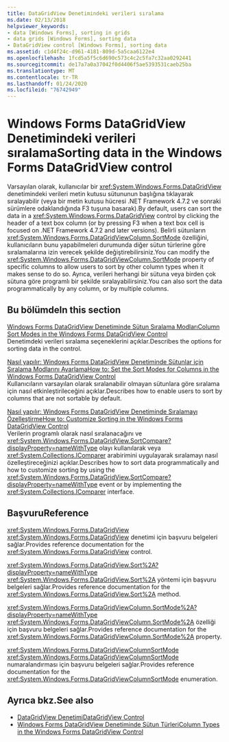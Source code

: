 ```yaml
---
title: DataGridView Denetimindeki verileri sıralama
ms.date: 02/13/2018
helpviewer_keywords:
- data [Windows Forms], sorting in grids
- data grids [Windows Forms], sorting data
- DataGridView control [Windows Forms], sorting data
ms.assetid: c1d4f24c-d961-4181-809d-5a5caa6122e4
ms.openlocfilehash: 1fcd5a5f5c6d690c573c4c2c5fa7c32aa0292441
ms.sourcegitcommit: de17a7a0a37042f0d4406f5ae5393531caeb25ba
ms.translationtype: MT
ms.contentlocale: tr-TR
ms.lasthandoff: 01/24/2020
ms.locfileid: "76742949"
---
```

# <a name="sorting-data-in-the-windows-forms-datagridview-control"></a><span data-ttu-id="451d9-102">Windows Forms DataGridView Denetimindeki verileri sıralama</span><span class="sxs-lookup"><span data-stu-id="451d9-102">Sorting data in the Windows Forms DataGridView control</span></span>

<span data-ttu-id="451d9-103">Varsayılan olarak, kullanıcılar bir <xref:System.Windows.Forms.DataGridView> denetimindeki verileri metin kutusu sütununun başlığına tıklayarak sıralayabilir (veya bir metin kutusu hücresi .NET Framework 4.7.2 ve sonraki sürümlere odaklandığında F3 tuşuna basarak).</span><span class="sxs-lookup"><span data-stu-id="451d9-103">By default, users can sort the data in a <xref:System.Windows.Forms.DataGridView> control by clicking the header of a text box column (or by pressing F3 when a text box cell is focused on .NET Framework 4.7.2 and later versions).</span></span> <span data-ttu-id="451d9-104">Belirli sütunların <xref:System.Windows.Forms.DataGridViewColumn.SortMode> özelliğini, kullanıcıların bunu yapabilmeleri durumunda diğer sütun türlerine göre sıralamalarına izin verecek şekilde değiştirebilirsiniz.</span><span class="sxs-lookup"><span data-stu-id="451d9-104">You can modify the <xref:System.Windows.Forms.DataGridViewColumn.SortMode> property of specific columns to allow users to sort by other column types when it makes sense to do so.</span></span> <span data-ttu-id="451d9-105">Ayrıca, verileri herhangi bir sütuna veya birden çok sütuna göre programlı bir şekilde sıralayabilirsiniz.</span><span class="sxs-lookup"><span data-stu-id="451d9-105">You can also sort the data programmatically by any column, or by multiple columns.</span></span>

## <a name="in-this-section"></a><span data-ttu-id="451d9-106">Bu bölümde</span><span class="sxs-lookup"><span data-stu-id="451d9-106">In this section</span></span>

[<span data-ttu-id="451d9-107">Windows Forms DataGridView Denetiminde Sütun Sıralama Modları</span><span class="sxs-lookup"><span data-stu-id="451d9-107">Column Sort Modes in the Windows Forms DataGridView Control</span></span>](column-sort-modes-in-the-windows-forms-datagridview-control.md)  
<span data-ttu-id="451d9-108">Denetimdeki verileri sıralama seçeneklerini açıklar.</span><span class="sxs-lookup"><span data-stu-id="451d9-108">Describes the options for sorting data in the control.</span></span>

[<span data-ttu-id="451d9-109">Nasıl yapılır: Windows Forms DataGridView Denetiminde Sütunlar için Sıralama Modlarını Ayarlama</span><span class="sxs-lookup"><span data-stu-id="451d9-109">How to: Set the Sort Modes for Columns in the Windows Forms DataGridView Control</span></span>](set-the-sort-modes-for-columns-wf-datagridview-control.md)  
<span data-ttu-id="451d9-110">Kullanıcıların varsayılan olarak sıralanabilir olmayan sütunlara göre sıralama için nasıl etkinleştirileceğini açıklar.</span><span class="sxs-lookup"><span data-stu-id="451d9-110">Describes how to enable users to sort by columns that are not sortable by default.</span></span>

[<span data-ttu-id="451d9-111">Nasıl yapılır: Windows Forms DataGridView Denetiminde Sıralamayı Özelleştirme</span><span class="sxs-lookup"><span data-stu-id="451d9-111">How to: Customize Sorting in the Windows Forms DataGridView Control</span></span>](how-to-customize-sorting-in-the-windows-forms-datagridview-control.md)  
<span data-ttu-id="451d9-112">Verilerin programlı olarak nasıl sıralanacağını ve <xref:System.Windows.Forms.DataGridView.SortCompare?displayProperty=nameWithType> olayı kullanılarak veya <xref:System.Collections.IComparer> arabirimini uygulayarak sıralamayı nasıl özelleştireceğinizi açıklar.</span><span class="sxs-lookup"><span data-stu-id="451d9-112">Describes how to sort data programmatically and how to customize sorting by using the <xref:System.Windows.Forms.DataGridView.SortCompare?displayProperty=nameWithType> event or by implementing the <xref:System.Collections.IComparer> interface.</span></span>

## <a name="reference"></a><span data-ttu-id="451d9-113">Başvuru</span><span class="sxs-lookup"><span data-stu-id="451d9-113">Reference</span></span>

<xref:System.Windows.Forms.DataGridView>  
<span data-ttu-id="451d9-114"><xref:System.Windows.Forms.DataGridView> denetimi için başvuru belgeleri sağlar.</span><span class="sxs-lookup"><span data-stu-id="451d9-114">Provides reference documentation for the <xref:System.Windows.Forms.DataGridView> control.</span></span>  

<xref:System.Windows.Forms.DataGridView.Sort%2A?displayProperty=nameWithType>  
<span data-ttu-id="451d9-115"><xref:System.Windows.Forms.DataGridView.Sort%2A> yöntemi için başvuru belgeleri sağlar.</span><span class="sxs-lookup"><span data-stu-id="451d9-115">Provides reference documentation for the <xref:System.Windows.Forms.DataGridView.Sort%2A> method.</span></span>

<xref:System.Windows.Forms.DataGridViewColumn.SortMode%2A?displayProperty=nameWithType>  
<span data-ttu-id="451d9-116"><xref:System.Windows.Forms.DataGridViewColumn.SortMode%2A> özelliği için başvuru belgeleri sağlar.</span><span class="sxs-lookup"><span data-stu-id="451d9-116">Provides reference documentation for the <xref:System.Windows.Forms.DataGridViewColumn.SortMode%2A> property.</span></span>

<xref:System.Windows.Forms.DataGridViewColumnSortMode>  
<span data-ttu-id="451d9-117"><xref:System.Windows.Forms.DataGridViewColumnSortMode> numaralandırması için başvuru belgeleri sağlar.</span><span class="sxs-lookup"><span data-stu-id="451d9-117">Provides reference documentation for the <xref:System.Windows.Forms.DataGridViewColumnSortMode> enumeration.</span></span>

## <a name="see-also"></a><span data-ttu-id="451d9-118">Ayrıca bkz.</span><span class="sxs-lookup"><span data-stu-id="451d9-118">See also</span></span>

- [<span data-ttu-id="451d9-119">DataGridView Denetimi</span><span class="sxs-lookup"><span data-stu-id="451d9-119">DataGridView Control</span></span>](datagridview-control-windows-forms.md)
- [<span data-ttu-id="451d9-120">Windows Forms DataGridView Denetiminde Sütun Türleri</span><span class="sxs-lookup"><span data-stu-id="451d9-120">Column Types in the Windows Forms DataGridView Control</span></span>](column-types-in-the-windows-forms-datagridview-control.md)
